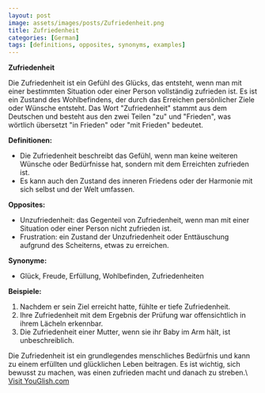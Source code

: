 ```yaml
---
layout: post
image: assets/images/posts/Zufriedenheit.png
title: Zufriedenheit
categories: [German]
tags: [definitions, opposites, synonyms, examples]
---
```


**Zufriedenheit**

Die Zufriedenheit ist ein Gefühl des Glücks, das entsteht, wenn man mit einer bestimmten Situation oder einer Person vollständig zufrieden ist. Es ist ein Zustand des Wohlbefindens, der durch das Erreichen persönlicher Ziele oder Wünsche entsteht. Das Wort "Zufriedenheit" stammt aus dem Deutschen und besteht aus den zwei Teilen "zu" und "Frieden", was wörtlich übersetzt "in Frieden" oder "mit Frieden" bedeutet.

**Definitionen:**

- Die Zufriedenheit beschreibt das Gefühl, wenn man keine weiteren Wünsche oder Bedürfnisse hat, sondern mit dem Erreichten zufrieden ist.
- Es kann auch den Zustand des inneren Friedens oder der Harmonie mit sich selbst und der Welt umfassen.

**Opposites:**

- Unzufriedenheit: das Gegenteil von Zufriedenheit, wenn man mit einer Situation oder einer Person nicht zufrieden ist.
- Frustration: ein Zustand der Unzufriedenheit oder Enttäuschung aufgrund des Scheiterns, etwas zu erreichen.

**Synonyme:**

- Glück, Freude, Erfüllung, Wohlbefinden, Zufriedenheiten

**Beispiele:**

1. Nachdem er sein Ziel erreicht hatte, fühlte er tiefe Zufriedenheit.
2. Ihre Zufriedenheit mit dem Ergebnis der Prüfung war offensichtlich in ihrem Lächeln erkennbar.
3. Die Zufriedenheit einer Mutter, wenn sie ihr Baby im Arm hält, ist unbeschreiblich.

Die Zufriedenheit ist ein grundlegendes menschliches Bedürfnis und kann zu einem erfüllten und glücklichen Leben beitragen. Es ist wichtig, sich bewusst zu machen, was einen zufrieden macht und danach zu streben.\ <a id="yg-widget-0" class="youglish-widget" data-query="Zufriedenheit" data-lang="german" data-components="8412" data-auto-start="0" data-bkg-color="theme_light" data-title="How%20to%20pronounce%20Zufriedenheit%20in%20German"  rel="nofollow" href="https://youglish.com">Visit YouGlish.com</a><script async src="https://youglish.com/public/emb/widget.js" charset="utf-8"></script>
